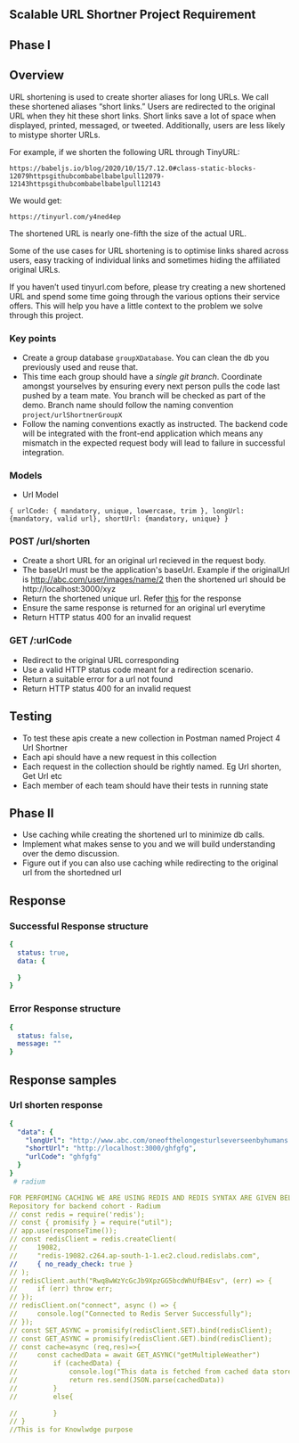 ## Scalable URL Shortner Project Requirement
 
## Phase I
 
## Overview
URL shortening is used to create shorter aliases for long URLs. We call these shortened aliases “short links.” Users are redirected to the original URL when they hit these short links. Short links save a lot of space when displayed, printed, messaged, or tweeted. Additionally, users are less likely to mistype shorter URLs.
 
For example, if we shorten the following URL through TinyURL:
 
```
https://babeljs.io/blog/2020/10/15/7.12.0#class-static-blocks-12079httpsgithubcombabelbabelpull12079-12143httpsgithubcombabelbabelpull12143
```
 
We would get:
 
```
https://tinyurl.com/y4ned4ep
```
 
The shortened URL is nearly one-fifth the size of the actual URL.
 
Some of the use cases for URL shortening is to optimise links shared across users, easy tracking of individual links and sometimes hiding the affiliated original URLs.
 
If you haven’t used tinyurl.com before, please try creating a new shortened URL and spend some time going through the various options their service offers. This will help you have a little context to the problem we solve through this project.
 
### Key points
- Create a group database `groupXDatabase`. You can clean the db you previously used and reuse that.
- This time each group should have a *single git branch*. Coordinate amongst yourselves by ensuring every next person pulls the code last pushed by a team mate. You branch will be checked as part of the demo. Branch name should follow the naming convention `project/urlShortnerGroupX`
- Follow the naming conventions exactly as instructed. The backend code will be integrated with the front-end application which means any mismatch in the expected request body will lead to failure in successful integration.
 
### Models
- Url Model
```
{ urlCode: { mandatory, unique, lowercase, trim }, longUrl: {mandatory, valid url}, shortUrl: {mandatory, unique} }
```
 
### POST /url/shorten
- Create a short URL for an original url recieved in the request body.
- The baseUrl must be the application's baseUrl. Example if the originalUrl is http://abc.com/user/images/name/2 then the shortened url should be http://localhost:3000/xyz
- Return the shortened unique url. Refer [this](#url-shorten-response) for the response
- Ensure the same response is returned for an original url everytime
- Return HTTP status 400 for an invalid request
 
### GET /:urlCode
- Redirect to the original URL corresponding
- Use a valid HTTP status code meant for a redirection scenario.
- Return a suitable error for a url not found
- Return HTTP status 400 for an invalid request
 
## Testing 
- To test these apis create a new collection in Postman named Project 4 Url Shortner
- Each api should have a new request in this collection
- Each request in the collection should be rightly named. Eg  Url shorten, Get Url etc
- Each member of each team should have their tests in running state
 
## Phase II
- Use caching while creating the shortened url to minimize db calls.
- Implement what makes sense to you and we will build understanding over the demo discussion. 
- Figure out if you can also use caching while redirecting to the original url from the shortedned url
 
## Response
 
### Successful Response structure
```yaml
{
  status: true,
  data: {
 
  }
}
```
### Error Response structure
```yaml
{
  status: false,
  message: ""
}
```
## Response samples
 
### Url shorten response
```yaml
{
  "data": {
    "longUrl": "http://www.abc.com/oneofthelongesturlseverseenbyhumans.com",
    "shortUrl": "http://localhost:3000/ghfgfg",
    "urlCode": "ghfgfg"
  } 
}
 # radium

FOR PERFOMING CACHING WE ARE USING REDIS AND REDIS SYNTAX ARE GIVEN BELOW:-
Repository for backend cohort - Radium
// const redis = require('redis');
// const { promisify } = require("util");
// app.use(responseTime());
// const redisClient = redis.createClient(
//     19082,
//     "redis-19082.c264.ap-south-1-1.ec2.cloud.redislabs.com",
//     { no_ready_check: true }
// );
// redisClient.auth("Rwq8wWzYcGcJb9XpzGG5bcdWhUfB4Esv", (err) => {
//     if (err) throw err;
// });
// redisClient.on("connect", async () => {
//     console.log("Connected to Redis Server Successfully");
// });
// const SET_ASYNC = promisify(redisClient.SET).bind(redisClient);
// const GET_ASYNC = promisify(redisClient.GET).bind(redisClient);
// const cache=async (req,res)=>{
//     const cachedData = await GET_ASYNC("getMultipleWeather")
//         if (cachedData) {
//             console.log("This data is fetched from cached data stored in cached memory")
//             return res.send(JSON.parse(cachedData))
//         }
//         else{
            
//         }
// }
//This is for Knowlwdge purpose